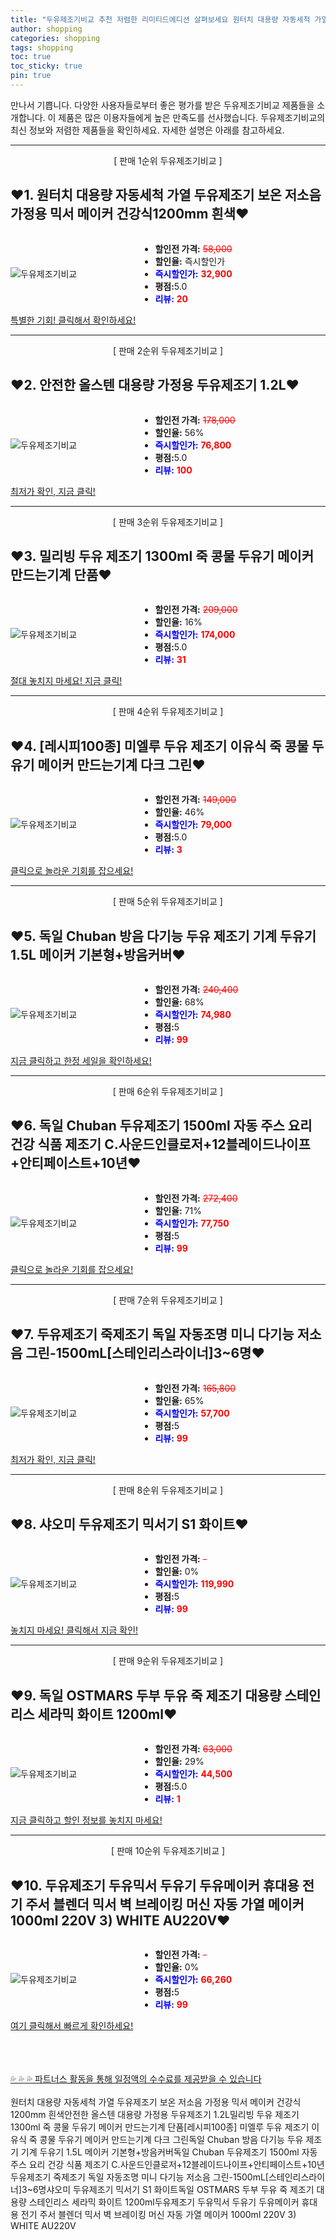 ```yaml
---
title: "두유제조기비교 추천 저렴한 리미티드에디션 살펴보세요 원터치 대용량 자동세척 가열 두유제조기"
author: shopping
categories: shopping
tags: shopping
toc: true
toc_sticky: true
pin: true
---
```

만나서 기쁩니다. 다양한 사용자들로부터 좋은 평가를 받은 두유제조기비교 제품들을 소개합니다. 이 제품은 많은 이용자들에게 높은 만족도를 선사했습니다. 두유제조기비교의 최신 정보와 저렴한 제품들을 확인하세요. 자세한 설명은 아래를 참고하세요.

---
<p class="toplist" style="margin: 0 auto; display: block; width: fit-content;">[ 판매 1순위 두유제조기비교 ]</p>

<h2><strong>❤️1. 원터치 대용량 자동세척 가열 두유제조기 보온 저소음 가정용 믹서 메이커 건강식1200mm 흰색❤️</strong></h2>

<div style="display: flex; align-items: center;">
    <div style="flex: 0.4;">
        <img src="https://thumbnail10.coupangcdn.com/thumbnails/remote/230x230ex/image/vendor_inventory/9231/887c2f4e9d02960e3d3496774014eee3d2070dc91ca92ccc984323e70b37.jpg" alt="두유제조기비교" style="max-width: 100%;">
    </div>
    <div style="flex: 0.6; margin-left: 10px;">
        <ul>
            <li><strong>할인전 가격:</strong> <del style="color: red;">58,000</del></li>
            <li><strong>할인율:</strong> 즉시할인가</li>
            <li><span style='color:blue'><strong>즉시할인가:</strong></span> <span style='color:red'><strong>32,900</strong></span></li>
            <li><strong>평점:</strong>5.0</li>
            <li><span style='color:blue'><strong>리뷰:</strong></span> <span style='color:red'><strong>20</strong></span></li>
        </ul>
    </div>
</div>
<div class="center">
    <a href="https://William4Davisa.github.io?lptag=AF9450613&subid=githubio&pageKey=8202355768&traceid=V0-153&itemId=23517277668&vendorItemId=90555663281" class="myButton">
        특별한 기회! 클릭해서 확인하세요!
    </a>
</div>


---
<p class="toplist" style="margin: 0 auto; display: block; width: fit-content;">[ 판매 2순위 두유제조기비교 ]</p>

<h2><strong>❤️2. 안전한 올스텐 대용량 가정용 두유제조기 1.2L❤️</strong></h2>

<div style="display: flex; align-items: center;">
    <div style="flex: 0.4;">
        <img src="https://thumbnail9.coupangcdn.com/thumbnails/remote/230x230ex/image/vendor_inventory/890d/5e4385ef211125f2233b7aac54663017594206c23c858c92e23f6cffbd6f.png" alt="두유제조기비교" style="max-width: 100%;">
    </div>
    <div style="flex: 0.6; margin-left: 10px;">
        <ul>
            <li><strong>할인전 가격:</strong> <del style="color: red;">178,000</del></li>
            <li><strong>할인율:</strong> 56%</li>
            <li><span style='color:blue'><strong>즉시할인가:</strong></span> <span style='color:red'><strong>76,800</strong></span></li>
            <li><strong>평점:</strong>5.0</li>
            <li><span style='color:blue'><strong>리뷰:</strong></span> <span style='color:red'><strong>100</strong></span></li>
        </ul>
    </div>
</div>
<div class="center">
    <a href="https://William4Davisa.github.io?lptag=AF9450613&subid=githubio&pageKey=8132050517&traceid=V0-153&itemId=23095367212&vendorItemId=90589880280" class="myButton">
        최저가 확인, 지금 클릭!
    </a>
</div>


---
<p class="toplist" style="margin: 0 auto; display: block; width: fit-content;">[ 판매 3순위 두유제조기비교 ]</p>

<h2><strong>❤️3. 밀리빙 두유 제조기 1300ml 죽 콩물 두유기 메이커 만드는기계 단품❤️</strong></h2>

<div style="display: flex; align-items: center;">
    <div style="flex: 0.4;">
        <img src="https://thumbnail6.coupangcdn.com/thumbnails/remote/230x230ex/image/vendor_inventory/c2b3/3153eae7e5c7e332b17c7346bc414f776e9ea75efee2d5d8937e81a5c0bb.png" alt="두유제조기비교" style="max-width: 100%;">
    </div>
    <div style="flex: 0.6; margin-left: 10px;">
        <ul>
            <li><strong>할인전 가격:</strong> <del style="color: red;">209,000</del></li>
            <li><strong>할인율:</strong> 16%</li>
            <li><span style='color:blue'><strong>즉시할인가:</strong></span> <span style='color:red'><strong>174,000</strong></span></li>
            <li><strong>평점:</strong>5.0</li>
            <li><span style='color:blue'><strong>리뷰:</strong></span> <span style='color:red'><strong>31</strong></span></li>
        </ul>
    </div>
</div>
<div class="center">
    <a href="https://William4Davisa.github.io?lptag=AF9450613&subid=githubio&pageKey=7950601358&traceid=V0-153&itemId=21941955926&vendorItemId=90203996932" class="myButton">
        절대 놓치지 마세요! 지금 클릭!
    </a>
</div>


---
<p class="toplist" style="margin: 0 auto; display: block; width: fit-content;">[ 판매 4순위 두유제조기비교 ]</p>

<h2><strong>❤️4. [레시피100종] 미엘루 두유 제조기 이유식 죽 콩물 두유기 메이커 만드는기계 다크 그린❤️</strong></h2>

<div style="display: flex; align-items: center;">
    <div style="flex: 0.4;">
        <img src="https://thumbnail10.coupangcdn.com/thumbnails/remote/230x230ex/image/vendor_inventory/5560/18169bc4a15da4151ba6cd50321bb369b5d87fe0b2fc9685e4f48df2eedc.jpg" alt="두유제조기비교" style="max-width: 100%;">
    </div>
    <div style="flex: 0.6; margin-left: 10px;">
        <ul>
            <li><strong>할인전 가격:</strong> <del style="color: red;">149,000</del></li>
            <li><strong>할인율:</strong> 46%</li>
            <li><span style='color:blue'><strong>즉시할인가:</strong></span> <span style='color:red'><strong>79,000</strong></span></li>
            <li><strong>평점:</strong>5.0</li>
            <li><span style='color:blue'><strong>리뷰:</strong></span> <span style='color:red'><strong>3</strong></span></li>
        </ul>
    </div>
</div>
<div class="center">
    <a href="https://William4Davisa.github.io?lptag=AF9450613&subid=githubio&pageKey=8233848176&traceid=V0-153&itemId=23700806902&vendorItemId=90735165332" class="myButton">
        클릭으로 놀라운 기회를 잡으세요!
    </a>
</div>


---
<p class="toplist" style="margin: 0 auto; display: block; width: fit-content;">[ 판매 5순위 두유제조기비교 ]</p>

<h2><strong>❤️5. 독일 Chuban 방음 다기능 두유 제조기 기계 두유기 1.5L 메이커 기본형+방음커버❤️</strong></h2>

<div style="display: flex; align-items: center;">
    <div style="flex: 0.4;">
        <img src="https://thumbnail10.coupangcdn.com/thumbnails/remote/230x230ex/image/vendor_inventory/ecb1/1c602bda94b5f39340455f3cc8d27dcce8d5eff4552a083b3d9fa67fc525.png" alt="두유제조기비교" style="max-width: 100%;">
    </div>
    <div style="flex: 0.6; margin-left: 10px;">
        <ul>
            <li><strong>할인전 가격:</strong> <del style="color: red;">240,400</del></li>
            <li><strong>할인율:</strong> 68%</li>
            <li><span style='color:blue'><strong>즉시할인가:</strong></span> <span style='color:red'><strong>74,980</strong></span></li>
            <li><strong>평점:</strong>5</li>
            <li><span style='color:blue'><strong>리뷰:</strong></span> <span style='color:red'><strong>99</strong></span></li>
        </ul>
    </div>
</div>
<div class="center">
    <a href="https://William4Davisa.github.io?lptag=AF9450613&subid=githubio&pageKey=7939500852&traceid=V0-153&itemId=21863375138&vendorItemId=89486170778" class="myButton">
        지금 클릭하고 한정 세일을 확인하세요!
    </a>
</div>


---
<p class="toplist" style="margin: 0 auto; display: block; width: fit-content;">[ 판매 6순위 두유제조기비교 ]</p>

<h2><strong>❤️6. 독일 Chuban 두유제조기 1500ml 자동 주스 요리 건강 식품 제조기 C.사운드인클로저+12블레이드나이프+안티페이스트+10년❤️</strong></h2>

<div style="display: flex; align-items: center;">
    <div style="flex: 0.4;">
        <img src="https://thumbnail7.coupangcdn.com/thumbnails/remote/230x230ex/image/vendor_inventory/6a5c/0372b20c69c4ecc3930773174db73acc556911d5172823440bede72db2fa.png" alt="두유제조기비교" style="max-width: 100%;">
    </div>
    <div style="flex: 0.6; margin-left: 10px;">
        <ul>
            <li><strong>할인전 가격:</strong> <del style="color: red;">272,400</del></li>
            <li><strong>할인율:</strong> 71%</li>
            <li><span style='color:blue'><strong>즉시할인가:</strong></span> <span style='color:red'><strong>77,750</strong></span></li>
            <li><strong>평점:</strong>5</li>
            <li><span style='color:blue'><strong>리뷰:</strong></span> <span style='color:red'><strong>99</strong></span></li>
        </ul>
    </div>
</div>
<div class="center">
    <a href="https://William4Davisa.github.io?lptag=AF9450613&subid=githubio&pageKey=7953190736&traceid=V0-153&itemId=21962523732&vendorItemId=89486170783" class="myButton">
        클릭으로 놀라운 기회를 잡으세요!
    </a>
</div>


---
<p class="toplist" style="margin: 0 auto; display: block; width: fit-content;">[ 판매 7순위 두유제조기비교 ]</p>

<h2><strong>❤️7. 두유제조기 죽제조기 독일 자동조명 미니 다기능 저소음 그린-1500mL[스테인리스라이너]3~6명❤️</strong></h2>

<div style="display: flex; align-items: center;">
    <div style="flex: 0.4;">
        <img src="https://thumbnail10.coupangcdn.com/thumbnails/remote/230x230ex/image/vendor_inventory/1839/3edf7d6659dec149df6e231d7fe04c33e894bbec6a2192dfeb89eef0d129.png" alt="두유제조기비교" style="max-width: 100%;">
    </div>
    <div style="flex: 0.6; margin-left: 10px;">
        <ul>
            <li><strong>할인전 가격:</strong> <del style="color: red;">165,800</del></li>
            <li><strong>할인율:</strong> 65%</li>
            <li><span style='color:blue'><strong>즉시할인가:</strong></span> <span style='color:red'><strong>57,700</strong></span></li>
            <li><strong>평점:</strong>5</li>
            <li><span style='color:blue'><strong>리뷰:</strong></span> <span style='color:red'><strong>99</strong></span></li>
        </ul>
    </div>
</div>
<div class="center">
    <a href="https://William4Davisa.github.io?lptag=AF9450613&subid=githubio&pageKey=8034645946&traceid=V0-153&itemId=22476142676&vendorItemId=89518781776" class="myButton">
        최저가 확인, 지금 클릭!
    </a>
</div>


---
<p class="toplist" style="margin: 0 auto; display: block; width: fit-content;">[ 판매 8순위 두유제조기비교 ]</p>

<h2><strong>❤️8. 샤오미 두유제조기 믹서기 S1 화이트❤️</strong></h2>

<div style="display: flex; align-items: center;">
    <div style="flex: 0.4;">
        <img src="https://thumbnail10.coupangcdn.com/thumbnails/remote/230x230ex/image/vendor_inventory/839f/7ad9f66ea2f072f56ece281c1d155bd993e123d07066e2e7d0308c664deb.jpg" alt="두유제조기비교" style="max-width: 100%;">
    </div>
    <div style="flex: 0.6; margin-left: 10px;">
        <ul>
            <li><strong>할인전 가격:</strong> <del style="color: red;">-</del></li>
            <li><strong>할인율:</strong> 0%</li>
            <li><span style='color:blue'><strong>즉시할인가:</strong></span> <span style='color:red'><strong>119,990</strong></span></li>
            <li><strong>평점:</strong>5</li>
            <li><span style='color:blue'><strong>리뷰:</strong></span> <span style='color:red'><strong>99</strong></span></li>
        </ul>
    </div>
</div>
<div class="center">
    <a href="https://William4Davisa.github.io?lptag=AF9450613&subid=githubio&pageKey=8119575707&traceid=V0-153&itemId=23025211304&vendorItemId=90379250202" class="myButton">
        놓치지 마세요! 클릭해서 지금 확인!
    </a>
</div>


---
<p class="toplist" style="margin: 0 auto; display: block; width: fit-content;">[ 판매 9순위 두유제조기비교 ]</p>

<h2><strong>❤️9. 독일 OSTMARS 두부 두유 죽 제조기 대용량 스테인리스 세라믹 화이트 1200ml❤️</strong></h2>

<div style="display: flex; align-items: center;">
    <div style="flex: 0.4;">
        <img src="https://thumbnail9.coupangcdn.com/thumbnails/remote/230x230ex/image/vendor_inventory/bc5b/9a556579b68c6d33a5f91670a8d09f913a0ec46ff1ee67434d0d7b70a077.jpg" alt="두유제조기비교" style="max-width: 100%;">
    </div>
    <div style="flex: 0.6; margin-left: 10px;">
        <ul>
            <li><strong>할인전 가격:</strong> <del style="color: red;">63,000</del></li>
            <li><strong>할인율:</strong> 29%</li>
            <li><span style='color:blue'><strong>즉시할인가:</strong></span> <span style='color:red'><strong>44,500</strong></span></li>
            <li><strong>평점:</strong>5.0</li>
            <li><span style='color:blue'><strong>리뷰:</strong></span> <span style='color:red'><strong>1</strong></span></li>
        </ul>
    </div>
</div>
<div class="center">
    <a href="https://William4Davisa.github.io?lptag=AF9450613&subid=githubio&pageKey=7858111790&traceid=V0-153&itemId=21436942655&vendorItemId=88432430397" class="myButton">
        지금 클릭하고 할인 정보를 놓치지 마세요!
    </a>
</div>


---
<p class="toplist" style="margin: 0 auto; display: block; width: fit-content;">[ 판매 10순위 두유제조기비교 ]</p>

<h2><strong>❤️10. 두유제조기 두유믹서 두유기 두유메이커 휴대용 전기 주서 블렌더 믹서 벽 브레이킹 머신 자동 가열 메이커 1000ml 220V 3) WHITE  AU220V❤️</strong></h2>

<div style="display: flex; align-items: center;">
    <div style="flex: 0.4;">
        <img src="https://thumbnail7.coupangcdn.com/thumbnails/remote/230x230ex/image/vendor_inventory/cdee/1642fdb4d6a2b0ccd5db1999c9ed95959575b078b7ee4029161158ccdd32.jpg" alt="두유제조기비교" style="max-width: 100%;">
    </div>
    <div style="flex: 0.6; margin-left: 10px;">
        <ul>
            <li><strong>할인전 가격:</strong> <del style="color: red;">-</del></li>
            <li><strong>할인율:</strong> 0%</li>
            <li><span style='color:blue'><strong>즉시할인가:</strong></span> <span style='color:red'><strong>66,260</strong></span></li>
            <li><strong>평점:</strong>5</li>
            <li><span style='color:blue'><strong>리뷰:</strong></span> <span style='color:red'><strong>99</strong></span></li>
        </ul>
    </div>
</div>
<div class="center">
    <a href="https://William4Davisa.github.io?lptag=AF9450613&subid=githubio&pageKey=8092060769&traceid=V0-153&itemId=22858181205&vendorItemId=89999487906" class="myButton">
        여기 클릭해서 빠르게 확인하세요!
    </a>
</div>

<br><br><br>[💦 💦 💦 파트너스 활동을 통해 일정액의 수수료를 제공받을 수 있습니다](https://link.coupang.com/a/bcpT2c)<br><br>원터치 대용량 자동세척 가열 두유제조기 보온 저소음 가정용 믹서 메이커 건강식1200mm 흰색안전한 올스텐 대용량 가정용 두유제조기 1.2L밀리빙 두유 제조기 1300ml 죽 콩물 두유기 메이커 만드는기계 단품[레시피100종] 미엘루 두유 제조기 이유식 죽 콩물 두유기 메이커 만드는기계 다크 그린독일 Chuban 방음 다기능 두유 제조기 기계 두유기 1.5L 메이커 기본형+방음커버독일 Chuban 두유제조기 1500ml 자동 주스 요리 건강 식품 제조기 C.사운드인클로저+12블레이드나이프+안티페이스트+10년두유제조기 죽제조기 독일 자동조명 미니 다기능 저소음 그린-1500mL[스테인리스라이너]3~6명샤오미 두유제조기 믹서기 S1 화이트독일 OSTMARS 두부 두유 죽 제조기 대용량 스테인리스 세라믹 화이트 1200ml두유제조기 두유믹서 두유기 두유메이커 휴대용 전기 주서 블렌더 믹서 벽 브레이킹 머신 자동 가열 메이커 1000ml 220V 3) WHITE  AU220V